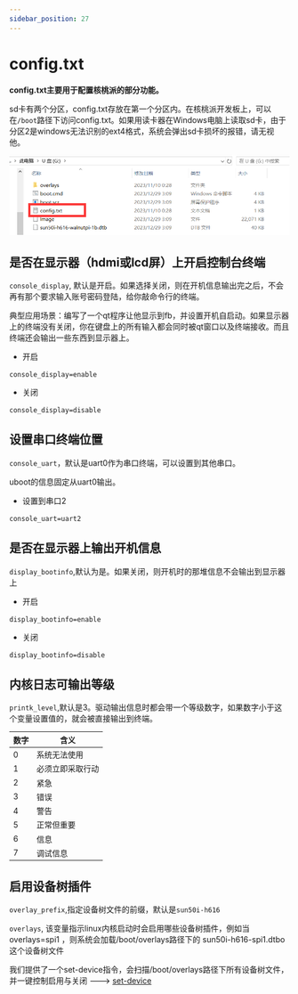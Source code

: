 ```yaml
---
sidebar_position: 27
---
```


# config.txt

**config.txt主要用于配置核桃派的部分功能。**

sd卡有两个分区，config.txt存放在第一个分区内。在核桃派开发板上，可以在`/boot`路径下访问config.txt。如果用读卡器在Windows电脑上读取sd卡，由于分区2是windows无法识别的ext4格式，系统会弹出sd卡损坏的报错，请无视他。

![u盘](./img/config_txt/windows_path.png)


## 是否在显示器（hdmi或lcd屏）上开启控制台终端
`console_display`, 默认是开启。如果选择关闭，则在开机信息输出完之后，不会再有那个要求输入账号密码登陆，给你敲命令行的终端。

典型应用场景：编写了一个qt程序让他显示到fb，并设置开机自启动。如果显示器上的终端没有关闭，你在键盘上的所有输入都会同时被qt窗口以及终端接收。而且终端还会输出一些东西到显示器上。

- 开启
```
console_display=enable
```
- 关闭
```
console_display=disable
```

## 设置串口终端位置
`console_uart`，默认是uart0作为串口终端，可以设置到其他串口。

uboot的信息固定从uart0输出。

- 设置到串口2
```
console_uart=uart2
```


## 是否在显示器上输出开机信息
`display_bootinfo`,默认为是。如果关闭，则开机时的那堆信息不会输出到显示器上

- 开启
```
display_bootinfo=enable
```
- 关闭
```
display_bootinfo=disable
```

## 内核日志可输出等级
`printk_level`,默认是3。驱动输出信息时都会带一个等级数字，如果数字小于这个变量设置值的，就会被直接输出到终端。

| 数字 | 含义 |
| - | - |
| 0 | 系统无法使用 
| 1 | 必须立即采取行动
| 2 | 紧急
| 3 | 错误
| 4 | 警告
| 5 | 正常但重要
| 6 | 信息
| 7 | 调试信息 


## 启用设备树插件
`overlay_prefix`,指定设备树文件的前缀，默认是`sun50i-h616`

`overlays`, 该变量指示linux内核启动时会启用哪些设备树插件，例如当 overlays=spi1 ，则系统会加载/boot/overlays路径下的 sun50i-h616-spi1.dtbo 这个设备树文件

我们提供了一个set-device指令，会扫描/boot/overlays路径下所有设备树文件，并一键控制启用与关闭 ---> [set-device](../gpio/gpio_config)